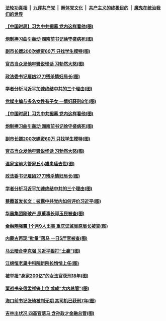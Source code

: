 

####  [法轮功真相](../../../../basic/blob/master/README.md?t=12071002) &nbsp;|&nbsp; [九评共产党](../../../../9ping.md/blob/master/README.md?t=12071002) &nbsp;|&nbsp; [解体党文化](../../../../jtdwh.md/blob/master/README.md?t=12071002)  &nbsp;|&nbsp; [共产主义的终极目的](../../../../gczydzjmd.md/blob/master/README.md?t=12071002) &nbsp;|&nbsp; [魔鬼在统治我们的世界](../../../../mgztzwmdsj.md/blob/master/README.md?t=12071002) 

#### [【中国时局】习为中共掘墓 党内这样看他(图)](../pages/p2/954902.md?t=12071002) 

#### [炮制捧习曲引轰动 湖南前书记徐守盛病死(图)](../pages/p2/954914.md?t=12071002) 

#### [副市长嫖200次嫖资60万 只找学生模特(图)](../pages/p2/954893.md?t=12071002) 

#### [官员当众发他牢骚说怪话 习勃然大怒(图)](../pages/p2/954878.md?t=12071002) 

#### [政法委书记雇凶27刀残杀情妇局长(图)](../pages/p2/954833.md?t=12071002) 

#### [学者分析习近平加速终结中共的三个理由(图)](../pages/p2/954812.md?t=12071002) 

#### [党媒主编与多名女性有子女 一情妇获刑8年(图)](../pages/p2/954948.md?t=12071002) 

#### [【中国时局】习为中共掘墓 党内这样看他(图)](../pages/p2/954902.md?t=12071002) 

#### [炮制捧习曲引轰动 湖南前书记徐守盛病死(图)](../pages/p2/954914.md?t=12071002) 

#### [副市长嫖200次嫖资60万 只找学生模特(图)](../pages/p2/954893.md?t=12071002) 


#### [官员当众发他牢骚说怪话 习勃然大怒(图)](../pages/p2/954878.md?t=12071002) 

#### [温家宝前大管家丘小雄患癌去世(图)](../pages/p2/954873.md?t=12071002) 

#### [政法委书记雇凶27刀残杀情妇局长(图)](../pages/p2/954833.md?t=12071002) 

#### [学者分析习近平加速终结中共的三个理由(图)](../pages/p2/954812.md?t=12071002) 

#### [蔡霞首发长文：披露中共党内如何评价习近平(图)](../pages/p2/954811.md?t=12071002) 

#### [华晨集团刚破产 原董事长祁玉民被查(图)](../pages/p2/954801.md?t=12071002) 

#### [金融圈强震 1个月9人出事 重庆证监局原局长被查(图)](../pages/p2/954796.md?t=12071002) 

#### [内蒙古再现“批量”落马 一日5厅官被查(图)](../pages/p2/954789.md?t=12071002) 


#### [马云暗合李克强 习近平狠打“土豪”(图)](../pages/p2/954599.md?t=12071002) 

#### [江绵恒老巢中科院新院长悄悄上任(图)](../pages/p2/954729.md?t=12071002) 

#### [被举报“身家200亿”的女法官获刑18年(图)](../pages/p2/954718.md?t=12071002) 

#### [栗战书亲信孟祥锋上位 或成“大内总管”(图)](../pages/p2/954681.md?t=12071002) 

#### [海口前书记张琦被判无期 其司机已获刑7年(图)](../pages/p2/954668.md?t=12071002) 

#### [吉林出状况 四高官落马 含孙政才金融总管(图)](../pages/p2/954583.md?t=12071002) 

